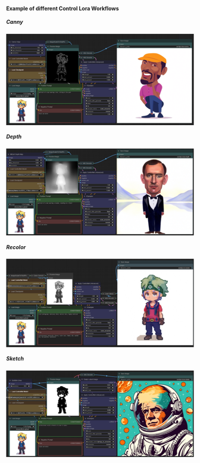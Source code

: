 #### Example of different Control Lora Workflows

##### Canny
![Workflow Example of Canny LoRA Control](https://github.com/mikecabral/ComfyUI_Workspaces/blob/master/workflows/Control_LoRA/Canny.PNG)

##### Depth
![Workflow Example of Depth Lora Control](https://github.com/mikecabral/ComfyUI_Workspaces/blob/master/workflows/Control_LoRA/Depth.PNG)

##### Recolor
![Workflow Example of Recolor LoRA Control](https://github.com/mikecabral/ComfyUI_Workspaces/blob/master/workflows/Control_LoRA/Recolor.PNG)

##### Sketch
![Workflow Example of Sketch LoRA Control](https://github.com/mikecabral/ComfyUI_Workspaces/blob/master/workflows/Control_LoRA/Sketch.PNG)
